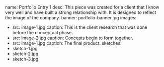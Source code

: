 name: Portfolio Entry 1
desc: This piece was created for a client that I know very well and have built a strong relationship with. It is designed to reflect the image of the company.
banner: portfolio-banner.jpg
images:
  - src: image-1.jpg
    caption: This is the client research that was done before the conceptual phase.
  - src: image-2.jpg
    caption: Concepts begin to form together. 
  - src: image-1.jpg
    caption: The final product.
sketches:
  - sketch-1.jpg
  - sketch-2.jpg
  - sketch-3.jpg